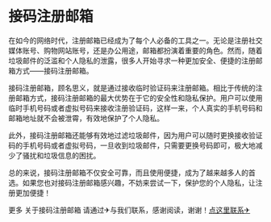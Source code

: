 # 接码注册邮箱

在如今的网络时代，注册邮箱已经成为了每个人必备的工具之一。无论是注册社交媒体账号、购物网站账号，还是办公用途，邮箱都扮演着重要的角色。然而，随着垃圾邮件的泛滥和个人隐私的泄露，很多人开始寻求一种更加安全、便捷的注册邮箱方式——接码注册邮箱。

接码注册邮箱，顾名思义，就是通过接收临时验证码来注册邮箱。相比于传统的注册邮箱方式，接码注册邮箱的最大优势在于它的安全性和隐私保护。用户可以使用临时手机号码或者虚拟号码来接收注册验证码，这样一来，个人真实的手机号码和邮箱地址就不会被泄霄，有效地保护了个人隐私。

此外，接码注册邮箱还能够有效地过滤垃圾邮件，因为用户可以随时更换接收验证码的手机号码或者虚拟号码，一旦收到垃圾邮件，只需要更换号码即可，极大地减少了骚扰和垃圾信息的困扰。

总的来说，接码注册邮箱不仅安全可靠，而且使用便捷，成为了越来越多人的首选。如果您也对接码注册邮箱感兴趣，不妨来尝试一下，保护您的个人隐私，让注册更加便捷！

更多 关于接码注册邮箱 请通过✈与我们联系，感谢阅读，谢谢！[点这里联系✈](https://ss.k02.cc)